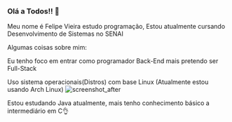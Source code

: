 ### Olá a Todos!! 🖖

Meu nome é Felipe Vieira estudo programação,
Estou atualmente cursando Desenvolvimento de Sistemas no SENAI

Algumas coisas sobre mim:

Eu tenho foco em entrar como programador Back-End mais pretendo ser Full-Stack

Uso sistema operacionais(Distros) com base Linux (Atualmente estou usando Arch Linux)
![screenshot_after](https://user-images.githubusercontent.com/101891565/211670258-3f3ac103-8ca6-47ea-8eef-2ac3a1d10d8f.png)

Estou estudando Java atualmente, mais tenho conhecimento básico a intermediário em C👌

